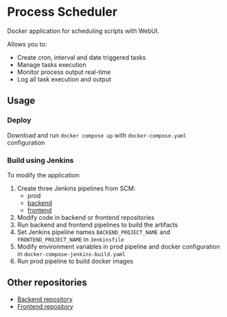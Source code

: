 # Process Scheduler
Docker application for scheduling scripts with WebUI.

Allows you to:
- Create cron, interval and date triggered tasks
- Manage tasks execution
- Monitor process output real-time 
- Log all task execution and output


## Usage
### Deploy
Download and run `docker compose up` with `docker-compose.yaml` configuration

### Build using Jenkins
To modify the application:
1. Create three Jenkins pipelines from SCM:
   - prod
   - [backend](https://github.com/idfortytwo/pscheduler-backend)
   - [frontend](https://github.com/idfortytwo/pscheduler-frontend)
2. Modify code in backend or frontend repositories
3. Run backend and frontend pipelines to build the artifacts
4. Set Jenkins pipeline names `BACKEND_PROJECT_NAME` and `FRONTEND_PROJECT_NAME` in `Jenkinsfile`
5. Modify environment variables in prod pipeline and docker configuration in `docker-compose-jenkins-build.yaml`
6. Run prod pipeline to build docker images


## Other repositories
- [Backend repository](https://github.com/idfortytwo/pscheduler-backend)
- [Frontend repository](https://github.com/idfortytwo/pscheduler-frontend)
